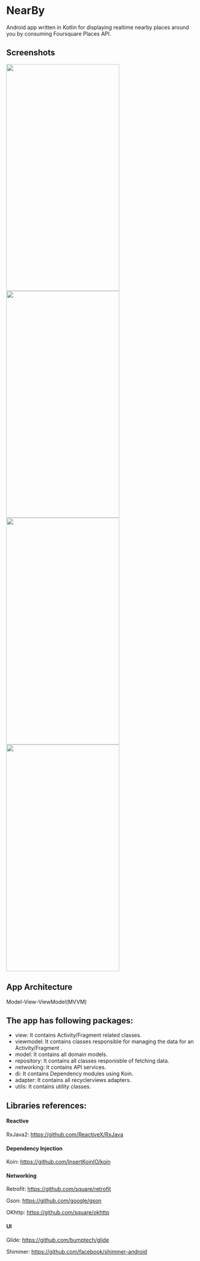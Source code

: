 # NearBy
Android app written in Kotlin for displaying realtime nearby places around you by consuming Foursquare Places API.

## Screenshots

<img src="https://serving.photos.photobox.com/56537153d3b5e5aec876d4ef9ef0e08b88aae415691119946b3464395f184b40d80bb9de.jpg" width="300" height="600"/>         <img src="https://serving.photos.photobox.com/2507815118a435e66d957cd17fcabf8132e348c0dd15c2b2771dd68c2b8b3e052826cf4a.jpg" width="300" height="600"/> <img src="https://serving.photos.photobox.com/4925047373f3544d7bcae283c5f88f78997546f36d8366089334edd7536135748d157698.jpg" width="300" height="600"/> <img src="https://serving.photos.photobox.com/22267073828e230dd92e575eddb989e120b9de7a85cecd26c30c55737ff26696e4517347.jpg" width="300" height="600"/>



## App Architecture
Model-View-ViewModel(MVVM) 

## The app has following packages:
- view: It contains Activity/Fragment related classes.
- viewmodel: It contains classes responsible for managing the data for an Activity/Fragment .
- model: It contains all domain models.
- repository: It contains all classes responisble of fetching data.
- networking: It contains API services.
- di: It contains Dependency modules using Koin.
- adapter: It contains all recyclerviews adapters.
- utils: It contains utility classes.

## Libraries references:
#### Reactive
RxJava2: https://github.com/ReactiveX/RxJava
#### Dependency Injection
Koin: https://github.com/InsertKoinIO/koin
#### Networking
Retrofit: https://github.com/square/retrofit

Gson: https://github.com/google/gson

OKhttp: https://github.com/square/okhttp

#### UI
Glide: https://github.com/bumptech/glide

Shimmer: https://github.com/facebook/shimmer-android
